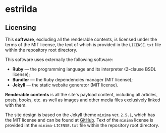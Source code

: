 # estrilda

## Licensing

This **software**, excluding all the renderable contents, is licensed under the terms of the MIT license, the text of which is provided in the `LICENSE.txt` file within the repository root directory.

This software uses externally the following software:
* **Ruby** &mdash; the programming language and its interpreter (2-clause BSDL license);
* **Bundler** &mdash; the Ruby dependencies manager (MIT license);
* **Jekyll** &mdash; the static website generator (MIT license).

**Renderable contents** is all the site's payload content, including all articles, posts, books, etc. as well as images and other media files exclusively linked with them.

The site design is based on the Jekyll theme `minima` ver. `2.5.1`, which has the MIT license and can be found at [GitHub]( https://github.com/jekyll/minima ). Text of the `minima` license is provided int the `minima-LICENSE.txt` file within the repository root directory.
